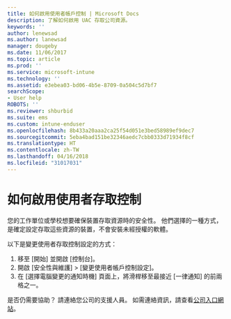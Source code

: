 ```yaml
---
title: 如何啟用使用者帳戶控制 | Microsoft Docs
description: 了解如何啟用 UAC 存取公司資源。
keywords: ''
author: lenewsad
ms.author: lanewsad
manager: dougeby
ms.date: 11/06/2017
ms.topic: article
ms.prod: ''
ms.service: microsoft-intune
ms.technology: ''
ms.assetid: e3ebea03-bd06-4b5e-8709-0a504c5d7bf7
searchScope:
- User help
ROBOTS: ''
ms.reviewer: shburbid
ms.suite: ems
ms.custom: intune-enduser
ms.openlocfilehash: 8b433a20aaa2ca25f54d051e3bed58989ef9dec7
ms.sourcegitcommit: 5eba4bad151be32346aedc7cbb0333d71934f8cf
ms.translationtype: HT
ms.contentlocale: zh-TW
ms.lasthandoff: 04/16/2018
ms.locfileid: "31017031"
---
```

# <a name="how-to-enable-user-access-control"></a>如何啟用使用者存取控制

您的工作單位或學校想要確保裝置存取資源時的安全性。 他們選擇的一種方式，是確定設定存取這些資源的裝置，不會安裝未經授權的軟體。

以下是變更使用者存取控制設定的方式：

1. 移至 [開始] 並開啟 [控制台]。
2. 開啟 [安全性與維護] > [變更使用者帳戶控制設定]。
3. 在 [選擇電腦變更的通知時機] 頁面上，將滑桿移至最接近 [一律通知] 的前兩格之一。

是否仍需要協助？ 請連絡您公司的支援人員。 如需連絡資訊，請查看[公司入口網站](https://portal.manage.microsoft.com#HelpDeskDialog)。
